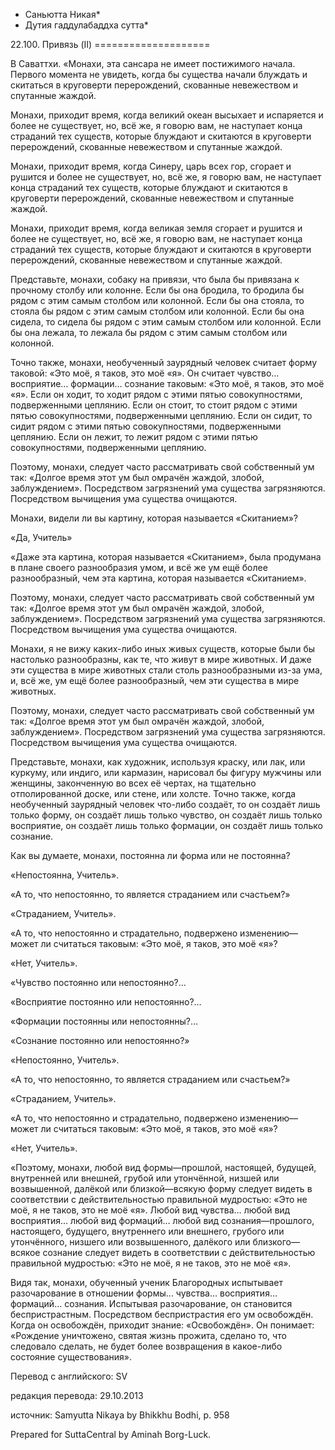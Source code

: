 * Саньютта Никая*
* Дутия гаддулабаддха сутта*

22\.100\. Привязь \(II\)
\=\=\=\=\=\=\=\=\=\=\=\=\=\=\=\=\=\=\=\=

В Саваттхи\. «Монахи, эта сансара не имеет постижимого начала\. Первого момента не увидеть, когда бы существа начали блуждать и скитаться в круговерти перерождений, скованные невежеством и спутанные жаждой\.

Монахи, приходит время, когда великий океан высыхает и испаряется и более не существует, но, всё же, я говорю вам, не наступает конца страданий тех существ, которые блуждают и скитаются в круговерти перерождений, скованные невежеством и спутанные жаждой\.

Монахи, приходит время, когда Синеру, царь всех гор, сгорает и рушится и более не существует, но, всё же, я говорю вам, не наступает конца страданий тех существ, которые блуждают и скитаются в круговерти перерождений, скованные невежеством и спутанные жаждой\.

Монахи, приходит время, когда великая земля сгорает и рушится и более не существует, но, всё же, я говорю вам, не наступает конца страданий тех существ, которые блуждают и скитаются в круговерти перерождений, скованные невежеством и спутанные жаждой\.

Представьте, монахи, собаку на привязи, что была бы привязана к прочному столбу или колонне\. Если бы она бродила, то бродила бы рядом с этим самым столбом или колонной\. Если бы она стояла, то стояла бы рядом с этим самым столбом или колонной\. Если бы она сидела, то сидела бы рядом с этим самым столбом или колонной\. Если бы она лежала, то лежала бы рядом с этим самым столбом или колонной\.

Точно также, монахи, необученный заурядный человек считает форму таковой: «Это моё, я таков, это моё «я»\. Он считает чувство… восприятие… формации… сознание таковым: «Это моё, я таков, это моё «я»\. Если он ходит, то ходит рядом с этими пятью совокупностями, подверженными цеплянию\. Если он стоит, то стоит рядом с этими пятью совокупностями, подверженными цеплянию\. Если он сидит, то сидит рядом с этими пятью совокупностями, подверженными цеплянию\. Если он лежит, то лежит рядом с этими пятью совокупностями, подверженными цеплянию\.

Поэтому, монахи, следует часто рассматривать свой собственный ум так: «Долгое время этот ум был омрачён жаждой, злобой, заблуждением»\. Посредством загрязнений ума существа загрязняются\. Посредством вычищения ума существа очищаются\.

Монахи, видели ли вы картину, которая называется «Скитанием»?

«Да, Учитель»

«Даже эта картина, которая называется «Скитанием», была продумана в плане своего разнообразия умом, и всё же ум ещё более разнообразный, чем эта картина, которая называется «Скитанием»\.

Поэтому, монахи, следует часто рассматривать свой собственный ум так: «Долгое время этот ум был омрачён жаждой, злобой, заблуждением»\. Посредством загрязнений ума существа загрязняются\. Посредством вычищения ума существа очищаются\.

Монахи, я не вижу каких\-либо иных живых существ, которые были бы настолько разнообразны, как те, что живут в мире животных\. И даже эти существа в мире животных стали столь разнообразными из\-за ума, и, всё же, ум ещё более разнообразный, чем эти существа в мире животных\.

Поэтому, монахи, следует часто рассматривать свой собственный ум так: «Долгое время этот ум был омрачён жаждой, злобой, заблуждением»\. Посредством загрязнений ума существа загрязняются\. Посредством вычищения ума существа очищаются\.

Представьте, монахи, как художник, используя краску, или лак, или куркуму, или индиго, или кармазин, нарисовал бы фигуру мужчины или женщины, законченную во всех её чертах, на тщательно отполированной доске, или стене, или холсте\. Точно также, когда необученный заурядный человек что\-либо создаёт, то он создаёт лишь только форму, он создаёт лишь только чувство, он создаёт лишь только восприятие, он создаёт лишь только формации, он создаёт лишь только сознание\.

Как вы думаете, монахи, постоянна ли форма или не постоянна?

«Непостоянна, Учитель»\.

«А то, что непостоянно, то является страданием или счастьем?»

«Страданием, Учитель»\.

«А то, что непостоянно и страдательно, подвержено изменению—может ли считаться таковым: «Это моё, я таков, это моё «я»?

«Нет, Учитель»\.

«Чувство постоянно или непостоянно?…

«Восприятие постоянно или непостоянно?…

«Формации постоянны или непостоянны?…

«Сознание постоянно или непостоянно?»

«Непостоянно, Учитель»\.

«А то, что непостоянно, то является страданием или счастьем?»

«Страданием, Учитель»\.

«А то, что непостоянно и страдательно, подвержено изменению—может ли считаться таковым: «Это моё, я таков, это моё «я»?

«Нет, Учитель»\.

«Поэтому, монахи, любой вид формы—прошлой, настоящей, будущей, внутренней или внешней, грубой или утончённой, низшей или возвышенной, далёкой или близкой—всякую форму следует видеть в соответствии с действительностью правильной мудростью: «Это не моё, я не таков, это не моё «я»\. Любой вид чувства… любой вид восприятия… любой вид формаций… любой вид сознания—прошлого, настоящего, будущего, внутреннего или внешнего, грубого или утончённого, низшего или возвышенного, далёкого или близкого—всякое сознание следует видеть в соответствии с действительностью правильной мудростью: «Это не моё, я не таков, это не моё «я»\.

Видя так, монахи, обученный ученик Благородных испытывает разочарование в отношении формы… чувства… восприятия… формаций… сознания\. Испытывая разочарование, он становится беспристрастным\. Посредством беспристрастия его ум освобождён\. Когда он освобождён, приходит знание: «Освобождён»\. Он понимает: «Рождение уничтожено, святая жизнь прожита, сделано то, что следовало сделать, не будет более возвращения в какое\-либо состояние существования»\.

Перевод с английского: SV

редакция перевода: 29\.10\.2013

источник: Samyutta Nikaya by Bhikkhu Bodhi, p\. 958

Prepared for SuttaCentral by Aminah Borg\-Luck\.